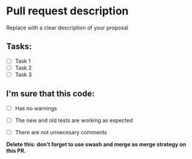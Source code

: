 # Pull request description

Replace with a clear description of your proposal

## Tasks: 
- [ ] Task 1
- [ ] Task 2
- [ ] Task 3

## I'm sure that this code:
- [ ] Has no warnings
- [ ] The new and old tests are working as expected
- [ ] There are not unnecesary comments


**Delete this: don't forget to use swash and merge as merge strategy on this PR.**
